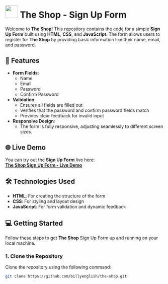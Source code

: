 # <img src="/images/The_Shop.jpg" height="40" width="40"> **The Shop** - Sign Up Form

Welcome to **The Shop**! This repository contains the code for a simple **Sign Up Form** built using **HTML**, **CSS**, and **JavaScript**. The form allows users to register for **The Shop** by providing basic information like their name, email, and password.

## 🚀 Features

- **Form Fields**:
  - Name
  - Email
  - Password
  - Confirm Password
- **Validation**:
  - Ensures all fields are filled out
  - Verifies that the password and confirm password fields match
  - Provides clear feedback for invalid input
- **Responsive Design**:
  - The form is fully responsive, adjusting seamlessly to different screen sizes.

## 🌐 Live Demo

You can try out the **Sign Up Form** live here:  
[**The Shop Sign Up Form - Live Demo**](https://billyenglish.github.io/The_Shop_Sign_Up_Form/)

## 🛠️ Technologies Used

- **HTML**: For creating the structure of the form
- **CSS**: For styling and layout design
- **JavaScript**: For form validation and dynamic feedback

## 💻 Getting Started

Follow these steps to get **The Shop** Sign Up Form up and running on your local machine.

### 1. Clone the Repository

Clone the repository using the following command:

```bash
git clone https://github.com/billyenglish/the-shop.git
